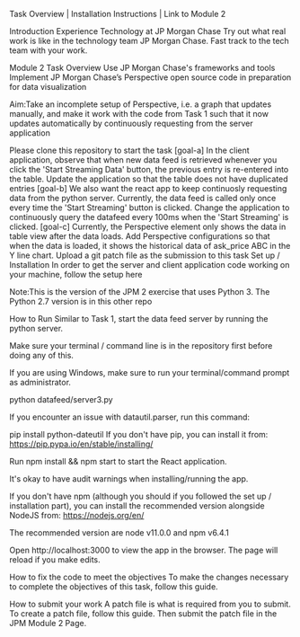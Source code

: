 

Task Overview | Installation Instructions | Link to Module 2

Introduction
Experience Technology at JP Morgan Chase
Try out what real work is like in the technology team JP Morgan Chase. Fast track to the tech team with your work.

Module 2 Task Overview
Use JP Morgan Chase's frameworks and tools Implement JP Morgan Chase’s Perspective open source code in preparation for data visualization

Aim:Take an incomplete setup of Perspective, i.e. a graph that updates manually, and make it work with the code from Task 1 such that it now updates automatically by continuously requesting from the server application

Please clone this repository to start the task
[goal-a] In the client application, observe that when new data feed is retrieved whenever you click the 'Start Streaming Data' button, the previous entry is re-entered into the table. Update the application so that the table does not have duplicated entries
[goal-b] We also want the react app to keep continuosly requesting data from the python server. Currently, the data feed is called only once every time the 'Start Streaming' button is clicked. Change the application to continuously query the datafeed every 100ms when the 'Start Streaming' is clicked.
[goal-c] Currently, the Perspective element only shows the data in table view after the data loads. Add Perspective configurations so that when the data is loaded, it shows the historical data of ask_price ABC in the Y line chart.
Upload a git patch file as the submission to this task
Set up / Installation
In order to get the server and client application code working on your machine, follow the setup here

Note:This is the version of the JPM 2 exercise that uses Python 3. The Python 2.7 version is in this other repo

How to Run
Similar to Task 1, start the data feed server by running the python server.

Make sure your terminal / command line is in the repository first before doing any of this.

If you are using Windows, make sure to run your terminal/command prompt as administrator.

python datafeed/server3.py

If you encounter an issue with datautil.parser, run this command:

pip install python-dateutil
If you don't have pip, you can install it from: https://pip.pypa.io/en/stable/installing/

Run npm install && npm start to start the React application.

It's okay to have audit warnings when installing/running the app.

If you don't have npm (although you should if you followed the set up / installation part), you can install the recommended version alongside NodeJS from: https://nodejs.org/en/

The recommended version are node v11.0.0 and npm v6.4.1

Open http://localhost:3000 to view the app in the browser. The page will reload if you make edits.

How to fix the code to meet the objectives
To make the changes necessary to complete the objectives of this task, follow this guide.

How to submit your work
A patch file is what is required from you to submit. To create a patch file, follow this guide. Then submit the patch file in the JPM Module 2 Page.
